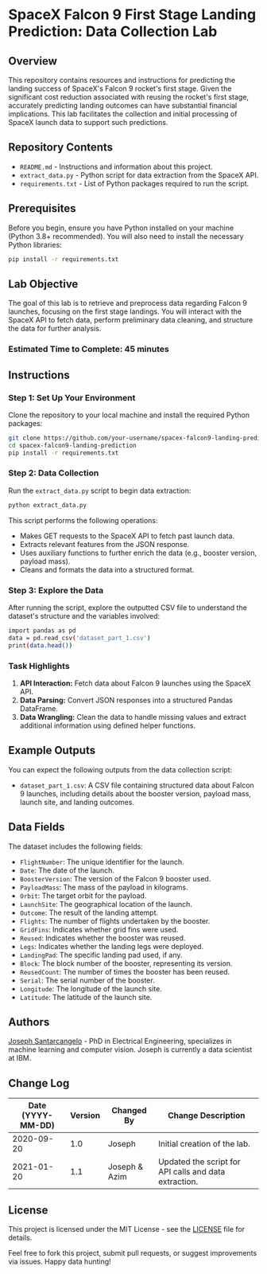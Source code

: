 # SpaceX Falcon 9 First Stage Landing Prediction: Data Collection Lab

## Overview

This repository contains resources and instructions for predicting the landing success of SpaceX's Falcon 9 rocket's first stage. Given the significant cost reduction associated with reusing the rocket's first stage, accurately predicting landing outcomes can have substantial financial implications. This lab facilitates the collection and initial processing of SpaceX launch data to support such predictions.

## Repository Contents

- `README.md` - Instructions and information about this project.
- `extract_data.py` - Python script for data extraction from the SpaceX API.
- `requirements.txt` - List of Python packages required to run the script.

## Prerequisites

Before you begin, ensure you have Python installed on your machine (Python 3.8+ recommended). You will also need to install the necessary Python libraries:

```bash
pip install -r requirements.txt
```

## Lab Objective

The goal of this lab is to retrieve and preprocess data regarding Falcon 9 launches, focusing on the first stage landings. You will interact with the SpaceX API to fetch data, perform preliminary data cleaning, and structure the data for further analysis.

### Estimated Time to Complete: 45 minutes

## Instructions

### Step 1: Set Up Your Environment

Clone the repository to your local machine and install the required Python packages:

```bash
git clone https://github.com/your-username/spacex-falcon9-landing-prediction.git
cd spacex-falcon9-landing-prediction
pip install -r requirements.txt
```

### Step 2: Data Collection

Run the `extract_data.py` script to begin data extraction:

```bash
python extract_data.py
```

This script performs the following operations:
- Makes GET requests to the SpaceX API to fetch past launch data.
- Extracts relevant features from the JSON response.
- Uses auxiliary functions to further enrich the data (e.g., booster version, payload mass).
- Cleans and formats the data into a structured format.

### Step 3: Explore the Data

After running the script, explore the outputted CSV file to understand the dataset's structure and the variables involved:

```bash
import pandas as pd
data = pd.read_csv('dataset_part_1.csv')
print(data.head())
```

### Task Highlights

1. **API Interaction:** Fetch data about Falcon 9 launches using the SpaceX API.
2. **Data Parsing:** Convert JSON responses into a structured Pandas DataFrame.
3. **Data Wrangling:** Clean the data to handle missing values and extract additional information using defined helper functions.

## Example Outputs

You can expect the following outputs from the data collection script:

- `dataset_part_1.csv`: A CSV file containing structured data about Falcon 9 launches, including details about the booster version, payload mass, launch site, and landing outcomes.

## Data Fields

The dataset includes the following fields:

- `FlightNumber`: The unique identifier for the launch.
- `Date`: The date of the launch.
- `BoosterVersion`: The version of the Falcon 9 booster used.
- `PayloadMass`: The mass of the payload in kilograms.
- `Orbit`: The target orbit for the payload.
- `LaunchSite`: The geographical location of the launch.
- `Outcome`: The result of the landing attempt.
- `Flights`: The number of flights undertaken by the booster.
- `GridFins`: Indicates whether grid fins were used.
- `Reused`: Indicates whether the booster was reused.
- `Legs`: Indicates whether the landing legs were deployed.
- `LandingPad`: The specific landing pad used, if any.
- `Block`: The block number of the booster, representing its version.
- `ReusedCount`: The number of times the booster has been reused.
- `Serial`: The serial number of the booster.
- `Longitude`: The longitude of the launch site.
- `Latitude`: The latitude of the launch site.

## Authors

[Joseph Santarcangelo](https://www.linkedin.com/in/joseph-s-50398b136/) - PhD in Electrical Engineering, specializes in machine learning and computer vision. Joseph is currently a data scientist at IBM.

## Change Log

| Date (YYYY-MM-DD) | Version | Changed By      | Change Description               |
|-------------------|---------|----------------|----------------------------------|
| 2020-09-20        | 1.0     | Joseph          | Initial creation of the lab.     |
| 2021-01-20        | 1.1     | Joseph & Azim   | Updated the script for API calls and data extraction. |

## License

This project is licensed under the MIT License - see the [LICENSE](LICENSE.md) file for details. 

Feel free to fork this project, submit pull requests, or suggest improvements via issues. Happy data hunting!
